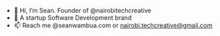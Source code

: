 - 👋 Hi, I’m Sean. Founder of  @nairobitechcreative
- 👀 A startup Software Development brand
- 📫 Reach me @seanwambua.com or nairobi.techcreative@gmail.com

<!---
nairobitechcreative/nairobitechcreative is a ✨ special ✨ repository because its `README.md` (this file) appears on your GitHub profile.
You can click the Preview link to take a look at your changes.
--->
